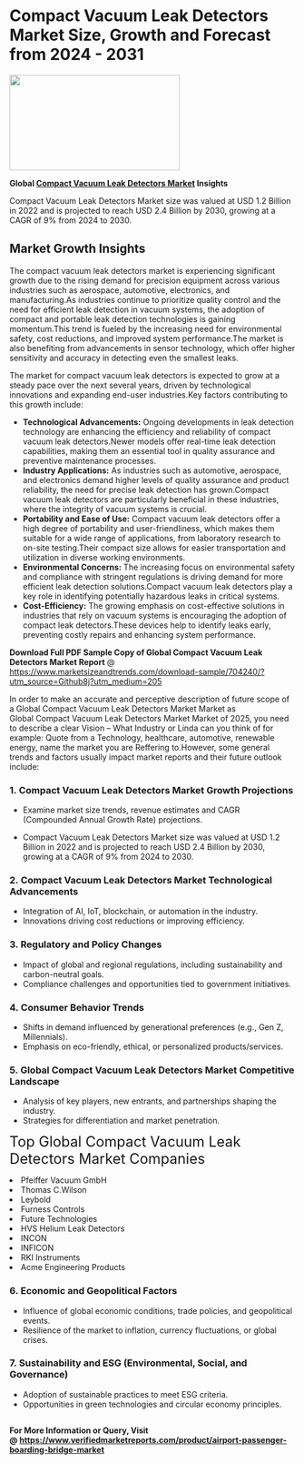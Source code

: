 <H1>Compact Vacuum Leak Detectors Market Size, Growth and Forecast from 2024 - 2031</H1><img class="aligncenter size-medium wp-image-584254" src="https://thirdeyenews.in/wp-content/uploads/2024/09/Global-Market-Research-300x168.jpeg" alt="" width="300" height="168" /><p><strong>Global&nbsp;<a href="https://www.marketsizeandtrends.com/download-sample/704240/?utm_source=Github8j?utm_medium=205">Compact Vacuum Leak Detectors Market</a> Insights</strong></p><p>Compact Vacuum Leak Detectors Market size was valued at USD 1.2 Billion in 2022 and is projected to reach USD 2.4 Billion by 2030, growing at a CAGR of 9% from 2024 to 2030.</p><p><h2>Market Growth Insights</h2> <p>The compact vacuum leak detectors market is experiencing significant growth due to the rising demand for precision equipment across various industries such as aerospace, automotive, electronics, and manufacturing.As industries continue to prioritize quality control and the need for efficient leak detection in vacuum systems, the adoption of compact and portable leak detection technologies is gaining momentum.This trend is fueled by the increasing need for environmental safety, cost reductions, and improved system performance.The market is also benefiting from advancements in sensor technology, which offer higher sensitivity and accuracy in detecting even the smallest leaks.</p> <p>The market for compact vacuum leak detectors is expected to grow at a steady pace over the next several years, driven by technological innovations and expanding end-user industries.Key factors contributing to this growth include:</p> <ul> <li><strong>Technological Advancements:</strong> Ongoing developments in leak detection technology are enhancing the efficiency and reliability of compact vacuum leak detectors.Newer models offer real-time leak detection capabilities, making them an essential tool in quality assurance and preventive maintenance processes.</li> <li><strong>Industry Applications:</strong> As industries such as automotive, aerospace, and electronics demand higher levels of quality assurance and product reliability, the need for precise leak detection has grown.Compact vacuum leak detectors are particularly beneficial in these industries, where the integrity of vacuum systems is crucial.</li> <li><strong>Portability and Ease of Use:</strong> Compact vacuum leak detectors offer a high degree of portability and user-friendliness, which makes them suitable for a wide range of applications, from laboratory research to on-site testing.Their compact size allows for easier transportation and utilization in diverse working environments.</li> <li><strong>Environmental Concerns:</strong> The increasing focus on environmental safety and compliance with stringent regulations is driving demand for more efficient leak detection solutions.Compact vacuum leak detectors play a key role in identifying potentially hazardous leaks in critical systems.</li> <li><strong>Cost-Efficiency:</strong> The growing emphasis on cost-effective solutions in industries that rely on vacuum systems is encouraging the adoption of compact leak detectors.These devices help to identify leaks early, preventing costly repairs and enhancing system performance.</li> </ul> <p><span class=""><strong>Download Full PDF Sample Copy of Global Compact Vacuum Leak Detectors Market Report</strong> @ <a href="https://www.marketsizeandtrends.com/download-sample/704240/?utm_source=Github8j?utm_medium=205" target="_blank">https://www.marketsizeandtrends.com/download-sample/704240/?utm_source=Github8j?utm_medium=205</a></span></p><p>In order to make an accurate and perceptive description of future scope of a Global&nbsp;Compact Vacuum Leak Detectors Market Market as Global&nbsp;Compact Vacuum Leak Detectors Market Market of 2025, you need to describe a clear Vision &ndash; What Industry or Linda can you think of for example: Quote from a Technology, healthcare, automotive, renewable energy, name the market you are Reffering to.However, some general trends and factors usually impact market reports and their future outlook include:</p><h3>1.&nbsp;<strong>Compact Vacuum Leak Detectors Market Growth Projections</strong></h3><ul><li>Examine market size trends, revenue estimates and CAGR (Compounded Annual Growth Rate) projections.</li><li><p>Compact Vacuum Leak Detectors Market size was valued at USD 1.2 Billion in 2022 and is projected to reach USD 2.4 Billion by 2030, growing at a CAGR of 9% from 2024 to 2030.</p></li></ul><h3>2.&nbsp;<strong>Compact Vacuum Leak Detectors Market Technological Advancements</strong></h3><ul><li>Integration of AI, IoT, blockchain, or automation in the industry.</li><li>Innovations driving cost reductions or improving efficiency.</li></ul><h3>3.&nbsp;<strong>Regulatory and Policy Changes</strong></h3><ul><li>Impact of global and regional regulations, including sustainability and carbon-neutral goals.</li><li>Compliance challenges and opportunities tied to government initiatives.</li></ul><h3>4.&nbsp;<strong>Consumer Behavior Trends</strong></h3><ul><li>Shifts in demand influenced by generational preferences (e.g., Gen Z, Millennials).</li><li>Emphasis on eco-friendly, ethical, or personalized products/services.</li></ul><h3>5.&nbsp;<strong>Global Compact Vacuum Leak Detectors Market Competitive Landscape</strong></h3><ul><li>Analysis of key players, new entrants, and partnerships shaping the industry.</li><li>Strategies for differentiation and market penetration.</li></ul><p data-pm-slice="1 1 []"><span style="color: inherit; font-family: inherit; font-size: 25px;">Top Global Compact Vacuum Leak Detectors Market Companies</span></p><div class="" data-test-id=""><p><li>Pfeiffer Vacuum GmbH</li><li> Thomas C.Wilson</li><li> Leybold</li><li> Furness Controls</li><li> Future Technologies</li><li> HVS Helium Leak Detectors</li><li> INCON</li><li> INFICON</li><li> RKI Instruments</li><li> Acme Engineering Products</li></p></div><h3>6.&nbsp;<strong>Economic and Geopolitical Factors</strong></h3><ul><li>Influence of global economic conditions, trade policies, and geopolitical events.</li><li>Resilience of the market to inflation, currency fluctuations, or global crises.</li></ul><h3>7.&nbsp;<strong>Sustainability and ESG (Environmental, Social, and Governance)</strong></h3><ul><li>Adoption of sustainable practices to meet ESG criteria.</li><li>Opportunities in green technologies and circular economy principles.</li></ul><h2><strong style="font-size: 14px;">For More Information or Query, Visit @&nbsp;</strong><a style="background-color: #ffffff; font-size: 14px;" href="https://www.marketsizeandtrends.com/report/compact-vacuum-leak-detectors-market/" target="_blank">https://www.verifiedmarketreports.com/product/airport-passenger-boarding-bridge-market</a></h2>